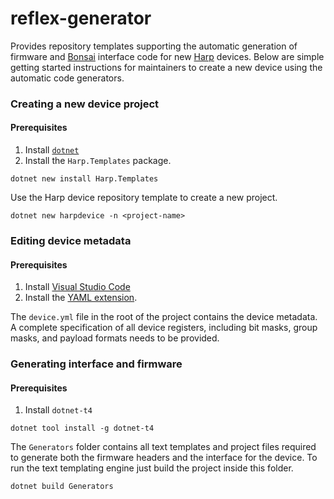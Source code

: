 # reflex-generator

Provides repository templates supporting the automatic generation of firmware and [Bonsai](https://bonsai-rx.org/) interface code for new [Harp](https://harp-tech.org/) devices. Below are simple getting started instructions for maintainers to create a new device using the automatic code generators.

### Creating a new device project

#### Prerequisites

1. Install [`dotnet`](https://dotnet.microsoft.com/)
1. Install the `Harp.Templates` package.
```
dotnet new install Harp.Templates
```

Use the Harp device repository template to create a new project.

```
dotnet new harpdevice -n <project-name>
```

### Editing device metadata

#### Prerequisites

1. Install [Visual Studio Code](https://code.visualstudio.com/)
2. Install the [YAML extension](https://marketplace.visualstudio.com/items?itemName=redhat.vscode-yaml).

The `device.yml` file in the root of the project contains the device metadata. A complete specification of all device registers, including bit masks, group masks, and payload formats needs to be provided.

### Generating interface and firmware

#### Prerequisites

1. Install `dotnet-t4`
```
dotnet tool install -g dotnet-t4
```

The `Generators` folder contains all text templates and project files required to generate both the firmware headers and the interface for the device. To run the text templating engine just build the project inside this folder.

```
dotnet build Generators
```

